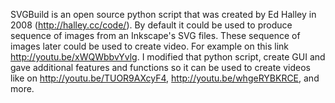 SVGBuild is an open source python script that was created by Ed Halley in 2008 (http://halley.cc/code/).
By default it could be used to produce sequence of images from an Inkscape's SVG files.
These sequence of images later could be used to create video.
For example on this link http://youtu.be/xWQWbbvYvlg. I modified that python script, create GUI and gave additional features and functions so it can be used to create videos like on http://youtu.be/TUOR9AXcyF4, http://youtu.be/whgeRYBKRCE, and more.

